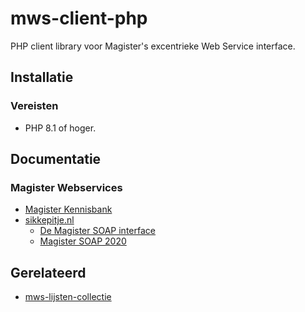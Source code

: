 # mws-client-php
PHP client library voor Magister's excentrieke Web Service interface. 

## Installatie
### Vereisten
- PHP 8.1 of hoger.

<!-- TODO write installation docs -->

## Documentatie
### Magister Webservices
- [Magister Kennisbank](https://service.magister.nl/support/solutions/articles/101000496422-webservices)
- [sikkepitje.nl](https://sikkepitje.nl)
  - [De Magister SOAP interface](https://sikkepitje.nl/Tech/MagisterSOAP)
  - [Magister SOAP 2020](https://sikkepitje.nl/Tech/MagisterSOAP2020)

## Gerelateerd
- [mws-lijsten-collectie](https://github.com/Laurens-Lyceum/mws-lijsten-collectie)
